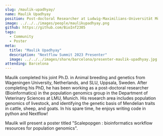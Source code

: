 ```yaml
---
slug: /maulik-upadhyay/
name: Maulik Upadhyay
position: Post-doctoral Researcher at Ludwig-Maximilians-Universität München 
image: ../../../images/people/maulikupadhyay.png
github: https://github.com/BioInf2305
tags:
  - Community
  - Poster
meta:
  title: "Maulik Upadhyay"
  description: "Nextflow Summit 2023 Presenter"
  image: ../../../images/share/barcelona/presenter-maulik-upadhyay.jpg
attending: Barcelona
---
```

Maulik completed his joint Ph.D. in Animal breeding and genetics from Wageningen University, Netherlands, and SLU, Uppsala, Sweden. After completing his PhD, he has been working as a post-doctoral researcher (Bioinformatics) in the population genomics group in the Department of Veterinary Sciences at LMU, Munich. His research area includes population genomics of livestock, and identifying the genetic basis of Mendelian traits in cattle, sheep, and goats. In his spare time, he enjoys writing code in python and Nextflow!

Maulik will present a poster titled "Scalepopgen : bioinformatics workflow resources for population genomics".
